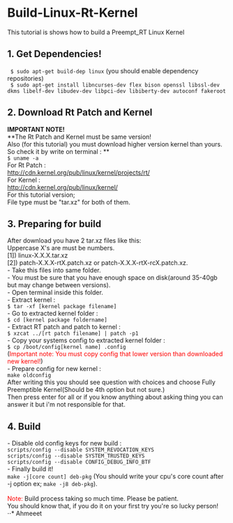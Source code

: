 # Build-Linux-Rt-Kernel
This tutorial is shows how to build a Preempt_RT Linux Kernel

## 1. Get Dependencies!
` $ sudo apt-get build-dep linux` (you should enable dependency repositories)<br>
` $ sudo apt-get install libncurses-dev flex bison openssl libssl-dev dkms libelf-dev libudev-dev libpci-dev libiberty-dev autoconf fakeroot`
## 2. Download Rt Patch and Kernel
**IMPORTANT NOTE!**<br>
**The Rt Patch and Kernel must be same version!<br>
Also (for this tutorial) you must download higher version kernel than yours. So check it by write on terminal : **<br>
`$ uname -a`<br>
For Rt Patch :<br>
http://cdn.kernel.org/pub/linux/kernel/projects/rt/<br>
For Kernel :<br>
http://cdn.kernel.org/pub/linux/kernel/<br>
For this tutorial version;<br>
File type must be "tar.xz" for both of them.<br>
<h2>3. Preparing for build</h2>
After download you have 2 tar.xz files like this:<br>
Uppercase X's are must be numbers.<br>
[1]) linux-X.X.X.tar.xz<br>
[2]) patch-X.X.X-rtX.patch.xz or patch-X.X.X-rtX-rcX.patch.xz.<br>
- Take this files into same folder.<br>
- You must be sure that you have enough space on disk(around 35-40gb but may change between versions).<br>
- Open terminal inside this folder.<br>
- Extract kernel : <br>
<code>$ tar -xf [kernel package filename]</code><br>
- Go to extracted kernel folder : <br>
<code>$ cd [kernel package foldername]</code><br>
- Extract RT patch and patch to kernel : <br>
<code>$ xzcat ../[rt patch filename] | patch -p1</code><br>
- Copy your systems config to extracted kernel folder : <br>
<code>$ cp /boot/config[kernel name] .config</code> <br>
(<font color="red">Important note: You must copy config that lower version than downloaded new kernel!</font>)<br>
- Prepare config for new kernel :<br>
<code>make oldconfig</code><br>
After writing this you should see question with choices and choose Fully Preemptible Kernel(Should be 4th option but not sure.)<br>
Then press enter for all or if you know anything about asking thing you can answer it but i'm not responsible for that.<br>
<h2>4. Build</h2>
- Disable old config keys for new build :<br>
<code>scripts/config --disable SYSTEM_REVOCATION_KEYS</code><br>
<code>scripts/config --disable SYSTEM_TRUSTED_KEYS</code><br>
<code>scripts/config --disable CONFIG_DEBUG_INFO_BTF</code><br>
- Finally build it!<br>
<code>make -j[core count] deb-pkg</code> (You should write your cpu's core count after -j option ex;  <code>make -j8 deb-pkg</code>).<br>
<br>
<font color="red">Note:</font> Build process taking so much time. Please be patient. <br>
You should know that, if you do it on your first try you're so lucky person!<br>
⋅⋅* Ahmeeet


